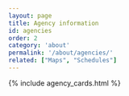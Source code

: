 ```yaml
---
layout: page
title: Agency information
id: agencies
order: 2
category: 'about'
permalink: '/about/agencies/'
related: ["Maps", "Schedules"]
---
```


{% include agency_cards.html %}